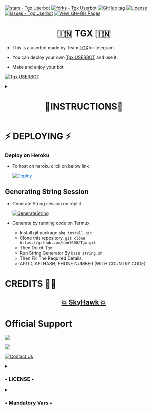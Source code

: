 [![stars - Tgx Userbot](https://img.shields.io/github/stars/TeamDarkZ/TGX?style=social)](https://github.com/TeamDarkZ/TGX)
[![forks - Tgx Userbot](https://img.shields.io/github/forks/TeamDarkZ/TGX?style=social)](https://github.com/TeamDarkZ/TGX)
[![GitHub tag](https://img.shields.io/github/tag/TeamDarkZ/Tgx?include_prereleases=&sort=semver)](https://github.com/TeamDarkZ/TGX/releases/)
[![License](https://img.shields.io/badge/License-GNU-blue)](#license)
[![issues - Tgx Userbot](https://img.shields.io/github/issues/TeamDarkZ/TGX)](https://github.com/TeamDarkZ/TGX/issues)
[![View site-GH Pages](https://img.shields.io/badge/View_site-GH_Pages-2ea44f?style=for-the-badge)](https://github.com/TeamDarkZ/TGX)



<h1 align="center"> 🇮🇳 TGX 🇮🇳 </h1>

 - This is a userbot made by Team [TGX](https://t.me/TGXUserbotSupport)for telegram. 

 - You can deploy your own [Tgx USERBOT](https://github.com/TeamDarkZ/TGX) and use it.
 
 - Make and enjoy your bot

[![Tgx USERBOT](https://telegra.ph/file/ceb34557e0c13c5755756.jpg)](https://t.me/TGXUserbotSupport)


<details><summary> <h1 align="center">🧾INSTRUCTIONS🧾</h1> </summary>

  - Read carefully
        
        - Fork at your own risk.
        
        - Owner will not be responsible for any kinds for ban due to bot.

        - You can host this project on heroku,  Zeet, Uffizi.

        - Please ask to owner before using codes.
</details>

# ⚡ DEPLOYING ⚡

### Deploy on Heroku
  - To host on heroku click on below link
     
     <a href="https://dashboard.heroku.com/new?button-url=https%3A%2F%2Fgithub.com%2Fdon1900%2FTgx&template=https%3A%2F%2Fgithub.com%2Fdon1900%2FTgx" rel="nofollow" style="background-color: initial; box-sizing: border-box; color: #0366d6; text-decoration-line: none;"><img alt="Deploy" data-canonical-src="https://www.herokucdn.com/deploy/button.svg" src="https://camo.githubusercontent.com/83b0e95b38892b49184e07ad572c94c8038323fb/68747470733a2f2f7777772e6865726f6b7563646e2e636f6d2f6465706c6f792f627574746f6e2e737667" style="border-style: none; box-sizing: initial; max-width: 100%;" /></a></div>
     </a>



## Generating String Session

  - Generate String session on repl it
   
       
       [![GenerateString](https://img.shields.io/badge/repl.it-generateString-yellowgreen)](https://replit.com/@don1900/SkyHawk#main.py) 
        
  - Generate by running code on Termux
       - Install git package
           `pkg install git`
    - Clone this repository.
           `git clone https://github.com/don1900/Tgx.git`
    - Then Do
           `cd Tgx`
    - Run String Generator By
           `bash string.sh`
    - Then Fill The Required Details.
    - API ID, API HASH, PHONE NUMBER (WITH COUNTRY CODE)


# CREDITS 👨‍🔬

<h2 align="center"> <a href="https://github.com/don1900/SkyHawk">💥 SkyHawk 💥</a></h2>
 

# Official Support

<a href="https://t.me/TGXUserBot"><img src="https://img.shields.io/badge/Join-Support%20Channel-red.svg?style=for-the-badge&logo=Telegram"></a>

<a href="https://t.me/TGXUserbotSupport"><img src="https://img.shields.io/badge/Join-Support%20Group-red.svg?style=for-the-badge&logo=Telegram"></a>

[![Contact Us](https://img.shields.io/badge/Telegram-Contact%20Me-informational)](https://t.me/TGXUserbotSupport)

<details>
  <summary> <h3>• LICENSE •</h3> </summary>

![](https://www.gnu.org/graphics/gplv3-or-later.png)

Copyright (C) 2021 Team-Tgx

Poject [TgX Bot](https://github.com/TeamDarkZ/TGX) is free software: you can redistribute it and/or modify
it under the terms of the GNU General Public License as published by
the Free Software Foundation, either version 3 of the License, or
(at your option) any later version.

This program is distributed in the hope that it will be useful,
but WITHOUT ANY WARRANTY; without even the implied warranty of
MERCHANTABILITY or FITNESS FOR A PARTICULAR PURPOSE.  See the
GNU General Public License for more details.

You should have received a copy of the GNU General Public License
along with this program. If not, see <https://www.gnu.org/licenses/>.

Released under [GNU](/LICENSE) by [Darkz X Skyhawk](https://github.com/TeamDarkZ).
</details>

<details> <summary> <h3>• Mandatory Vars •</h3> </summary>

  - Some of the environment variables are mandatory.
- These are listed below.
    - `APP_ID`:   You can get this value from [here](https://my.telegram.org)
    - `API_HASH`:   You can get this value from [here](https://my.telegram.org)
    - `ENV`:   `ANYTHING`
    - `STRING_SESSION`:   You can get this value from running `python3 string_session.py` in termux after cloning this repo. Or just using [repl run](https://replit.com/@don1900/Tgx#main.py)
    - `LOG_GROUP`:   Make a Channel Or Group and get it's id.
    - `DATABASE_URL`:   Make a database on elephant sql and paste the url.
    - `DB_URI`:   Same as `DATABASE_URL`
    - `BOT_TOKEN`:   Make a Bot from [Botfather](https://t.me/botfather) and paste the bot token here.
    - `BOT_USERNAME`:   Paste the Username of bot that you made from [BotFather](https://t.me/botfather).
- The userbot will not work without setting the mandatory vars.
</details>

